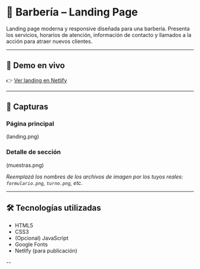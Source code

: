 # 💈 Barbería – Landing Page

Landing page moderna y responsive diseñada para una barbería. Presenta los servicios, horarios de atención, información de contacto y llamados a la acción para atraer nuevos clientes.

---

## 🔗 Demo en vivo

👉 [Ver landing en Netlify](file:///C:/Users/Pepe/Desktop/Programacion/Barberia%20landing%20page/index.html)


---

## 📸 Capturas

### Página principal

(landing.png)

### Detalle de sección

(muestras.png)

_Reemplazá los nombres de los archivos de imagen por los tuyos reales: `formulario.png`, `turno.png`, etc._

---

## 🛠️ Tecnologías utilizadas

- HTML5
- CSS3
- (Opcional) JavaScript
- Google Fonts
- Netlify (para publicación)

--


